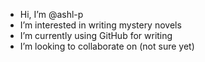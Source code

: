 - Hi, I’m @ashl-p
- I’m interested in writing mystery novels
- I’m currently using GitHub for writing
- I’m looking to collaborate on (not sure yet)


<!---
ashl-p/ashl-p is a special  repository because its `README.md` (this file) appears on your GitHub profile.
You can click the Preview link to take a look at your changes.
--->
